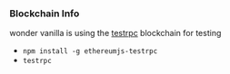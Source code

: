 ### Blockchain Info
wonder vanilla is using the [testrpc](https://github.com/ethereumjs/testrpc) blockchain for testing

+ `npm install -g ethereumjs-testrpc`
+ `testrpc`
